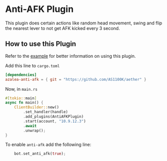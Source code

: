 # Anti-AFK Plugin

This plugin does certain actions like random head movement, swing and flip the nearest lever to not get AFK kicked
every 3 second.

## How to use this Plugin
Refer to the [example](../../examples/anti-afk) for better information on using this plugin.

Add this line to `cargo.toml`
```toml
[dependencies]
azalea-anti-afk = { git = "https://github.com/AS1100K/aether" }
```

Now, in `main.rs`
```rust
#[tokio::main]
async fn main() {
    ClientBuilder::new()
        .set_handler(handle)
        .add_plugins(AntiAFKPlugin)
        .start(account, "10.9.12.3")
        .await
        .unwrap();
}
```

To enable `anti-afk` add the following line:
```rust
    bot.set_anti_afk(true);
```